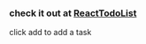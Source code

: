 ### check it out at <a href="https://zihaoyin.github.io/reactTodoList/" target="_blank">ReactTodoList</a>

click add to add a task
